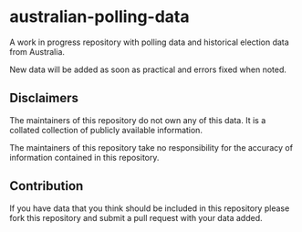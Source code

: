 # australian-polling-data

A work in progress repository with polling data and historical election data from Australia. 

New data will be added as soon as practical and errors fixed when noted.

## Disclaimers

The maintainers of this repository do not own any of this data. It is a collated collection of publicly available information. 

The maintainers of this repository take no responsibility for the accuracy of information contained in this repository.

## Contribution

If you have data that you think should be included in this repository please fork this repository and submit a pull request with your data added. 


